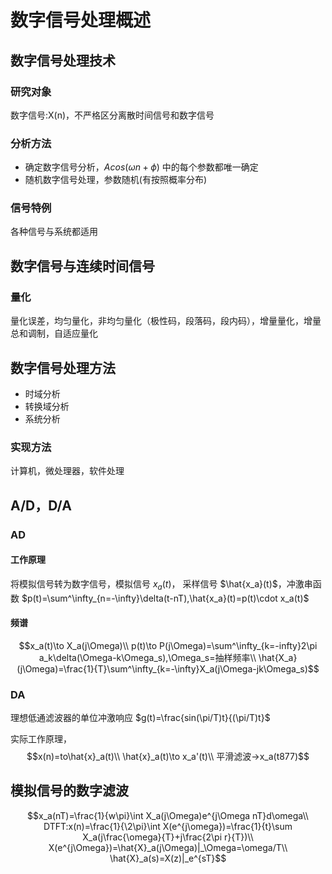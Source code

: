 # 数字信号处理概述
## 数字信号处理技术
### 研究对象
数字信号:X(n)，不严格区分离散时间信号和数字信号
### 分析方法
* 确定数字信号分析，$Acos(\omega n+\phi)$ 中的每个参数都唯一确定
* 随机数字信号处理，参数随机(有按照概率分布)
### 信号特例
各种信号与系统都适用
## 数字信号与连续时间信号
### 量化
量化误差，均匀量化，非均匀量化（极性码，段落码，段内码），增量量化，增量总和调制，自适应量化
## 数字信号处理方法
* 时域分析
* 转换域分析
* 系统分析
### 实现方法
计算机，微处理器，软件处理
## A/D，D/A
### AD
#### 工作原理
将模拟信号转为数字信号，模拟信号 $x_a(t)$， 采样信号 $\hat{x_a}(t)$，冲激串函数 $p(t)=\sum^\infty_{n=-\infty}\delta(t-nT),\hat{x_a}(t)=p(t)\cdot x_a(t)$
#### 频谱
$$x_a(t)\to X_a(j\Omega)\\
p(t)\to P(j\Omega)=\sum^\infty_{k=-infty}2\pi a_k\delta(\Omega-k\Omega_s),\Omega_s=抽样频率\\
\hat{X_a}(j\Omega)=\frac{1}{T}\sum^\infty_{k=-\infty}X_a(j\Omega-jk\Omega_s)$$
### DA
理想低通滤波器的单位冲激响应 $g(t)=\frac{sin(\pi/T)t}{(\pi/T)t}$

实际工作原理，
$$x(n)=to\hat{x}_a(t)\\
\hat{x}_a(t)\to x_a'(t)\\
平滑滤波->x_a(t877)$$
## 模拟信号的数字滤波
$$x_a(nT)=\frac{1}{w\pi}\int X_a(j\Omega)e^{j\Omega nT}d\omega\\
DTFT:x(n)=\frac{1}{\2\pi}\int
X(e^{j\omega})=\frac{1}{t}\sum X_a(j\frac{\omega}{T}+j\frac{2\pi r}{T})\\
X(e^{j\Omega})=\hat{X}_a(j\Omega)|_\Omega=\omega/T\\
\hat{X}_a(s)=X(z)|_e^{sT}$$
